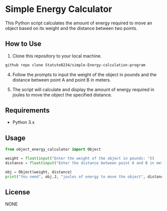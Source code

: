 # Simple Energy Calculator

This Python script calculates the amount of energy required to move an object based on its weight and the distance between two points.

## How to Use

1. Clone this repository to your local machine.

```bash
github repo clone Statute8234/simple-Energy-calculation-program
```

4. Follow the prompts to input the weight of the object in pounds and the distance between point A and point B in meters.

5. The script will calculate and display the amount of energy required in joules to move the object the specified distance.

## Requirements

- Python 3.x

## Usage

```python
from object_energy_calculator import Object

weight = float(input("Enter the weight of the object in pounds: "))
distance = float(input("Enter the distance between point A and B in meters: "))

obj = Object(weight, distance)
print("You need", obj.J, "joules of energy to move the object", distance, "meters.")
```

## License

NONE
